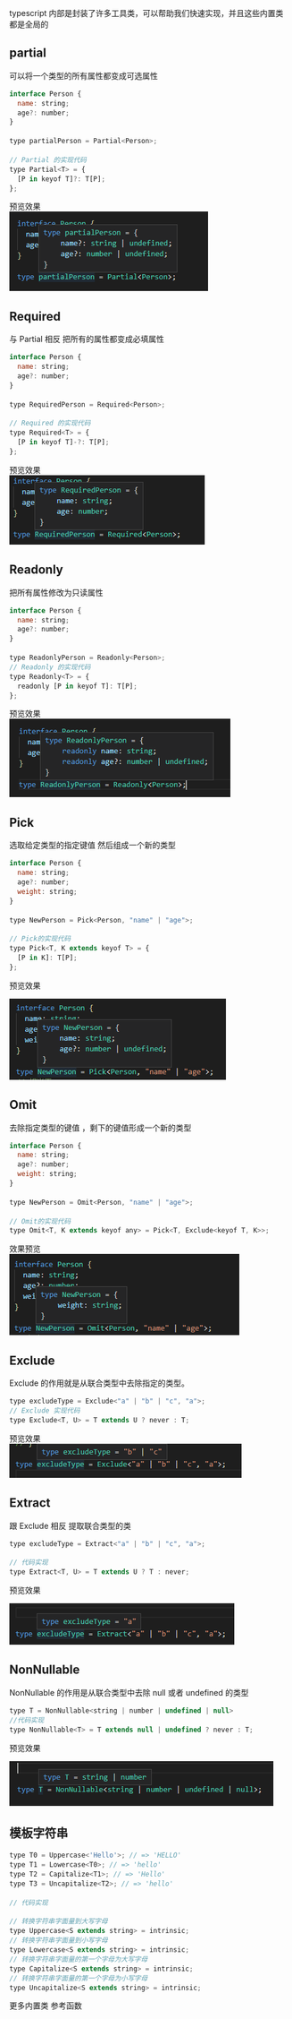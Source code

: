 typescript 内部是封装了许多工具类，可以帮助我们快速实现，并且这些内置类都是全局的

## partial

可以将一个类型的所有属性都变成可选属性

```js
interface Person {
  name: string;
  age?: number;
}

type partialPerson = Partial<Person>;

// Partial 的实现代码
type Partial<T> = {
  [P in keyof T]?: T[P];
};
```

预览效果  
![](img/ts_01.jpg)

## Required

与 Partial 相反 把所有的属性都变成必填属性

```js
interface Person {
  name: string;
  age?: number;
}

type RequiredPerson = Required<Person>;

// Required 的实现代码
type Required<T> = {
  [P in keyof T]-?: T[P];
};
```

预览效果  
![](img/ts_02.jpg)

## Readonly

把所有属性修改为只读属性

```js
interface Person {
  name: string;
  age?: number;
}

type ReadonlyPerson = Readonly<Person>;
// Readonly 的实现代码
type Readonly<T> = {
  readonly [P in keyof T]: T[P];
};
```

预览效果  
![](img/ts_03.jpg)

## Pick

选取给定类型的指定键值 然后组成一个新的类型

```js
interface Person {
  name: string;
  age?: number;
  weight: string;
}

type NewPerson = Pick<Person, "name" | "age">;

// Pick的实现代码
type Pick<T, K extends keyof T> = {
  [P in K]: T[P];
};
```

预览效果

![](img/ts_04.jpg)

## Omit

去除指定类型的键值 ，剩下的键值形成一个新的类型

```js
interface Person {
  name: string;
  age?: number;
  weight: string;
}

type NewPerson = Omit<Person, "name" | "age">;

// Omit的实现代码
type Omit<T, K extends keyof any> = Pick<T, Exclude<keyof T, K>>;
```

效果预览  
![](img/ts_05.jpg)

## Exclude

Exclude 的作用就是从联合类型中去除指定的类型。

```js
type excludeType = Exclude<"a" | "b" | "c", "a">;
// Exclude 实现代码
type Exclude<T, U> = T extends U ? never : T;
```

预览效果  
![](img/ts_06.jpg)

## Extract

跟 Exclude 相反 提取联合类型的类

```js
type excludeType = Extract<"a" | "b" | "c", "a">;

// 代码实现
type Extract<T, U> = T extends U ? T : never;
```

预览效果

![](img/ts_07.jpg)

## NonNullable

NonNullable 的作用是从联合类型中去除 null 或者 undefined 的类型

```js
type T = NonNullable<string | number | undefined | null>
//代码实现
type NonNullable<T> = T extends null | undefined ? never : T;
```

预览效果

![](img/ts_08.jpg)

## 模板字符串

```js
type T0 = Uppercase<'Hello'>; // => 'HELLO'
type T1 = Lowercase<T0>; // => 'hello'
type T2 = Capitalize<T1>; // => 'Hello'
type T3 = Uncapitalize<T2>; // => 'hello'

// 代码实现

// 转换字符串字面量到大写字母
type Uppercase<S extends string> = intrinsic;
// 转换字符串字面量到小写字母
type Lowercase<S extends string> = intrinsic;
// 转换字符串字面量的第一个字母为大写字母
type Capitalize<S extends string> = intrinsic;
// 转换字符串字面量的第一个字母为小写字母
type Uncapitalize<S extends string> = intrinsic;

```

更多内置类 参考函数
